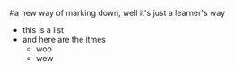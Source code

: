 #a new way of marking down, well it's just a learner's way
* this is a list
* and here are the itmes
  * woo
  * wew
